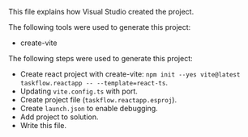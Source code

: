 This file explains how Visual Studio created the project.

The following tools were used to generate this project:
- create-vite

The following steps were used to generate this project:
- Create react project with create-vite: `npm init --yes vite@latest taskflow.reactapp -- --template=react-ts`.
- Updating `vite.config.ts` with port.
- Create project file (`taskflow.reactapp.esproj`).
- Create `launch.json` to enable debugging.
- Add project to solution.
- Write this file.
